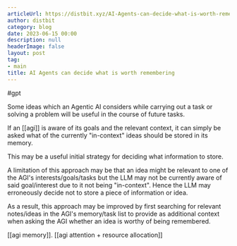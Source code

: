 ```yaml
---
articleUrl: https://distbit.xyz/AI-Agents-can-decide-what-is-worth-remembering
author: distbit
category: blog
date: 2023-06-15 00:00
description: null
headerImage: false
layout: post
tag:
- main
title: AI Agents can decide what is worth remembering
---
```



#gpt

Some ideas which an Agentic AI considers while carrying out a task or solving a problem will be useful in the course of future tasks.  

If an [[agi]] is aware of its goals and the relevant context, it can simply be asked what of the currently "in-context" ideas should be stored in its memory.

This may be a useful initial strategy for deciding what information to store.

A limitation of this approach may be that an idea might be relevant to one of the AGI's interests/goals/tasks but the LLM may not be currently aware of said goal/interest due to it not being "in-context". Hence the LLM may erroneously decide not to store a piece of information or idea.

As a result, this approach may be improved by first searching for relevant notes/ideas in the AGI's memory/task list to provide as additional context when asking the AGI whether an idea is worthy of being remembered. 

[[agi memory]]. [[agi attention + resource allocation]]